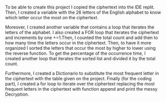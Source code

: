 To be able to create this project I copied the ciphertext into the IDE replit. Then, I created a variable with the 26 letters of the English alphabet to know which letter occur the most on the ciphertext.
	
 Moreover, I created another variable that contains a loop that iterates the letters of the alphabet. I also created a FOR loop that iterates the ciphertext and increments by one +=1.Then, I counted the total count and add then to how many time the letters occur in the ciphertext. Then, to have it more organized I sorted the letters that occur the most by higher to lower using the reverse function. To get the percentage of the occurrence time, I created another loop that iterates the sorted list and divided it by the total count.
	
 Furthermore, I created a Dictionario to substitute the most frequent letter in the ciphertext with the table given on the project. Finally (for the coding part), I created a for loop to iterate over the ciphertext replacing the most frequent letters in the ciphertext with function append and print the messy Decryption.
